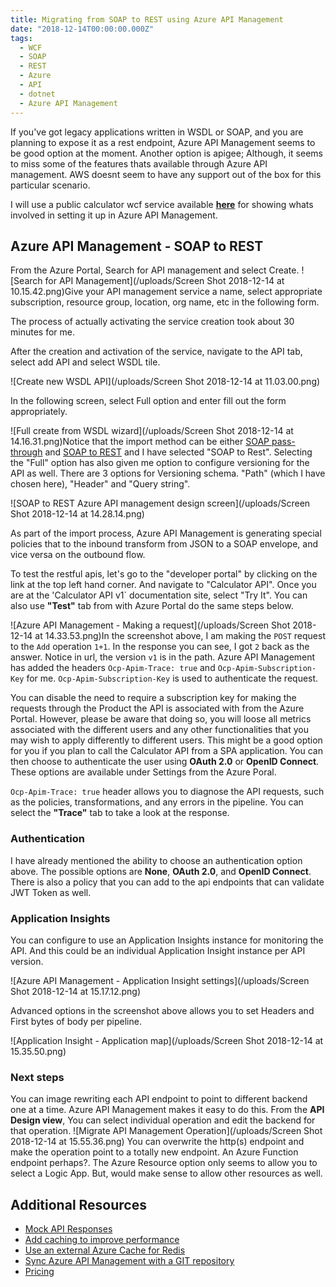 ```yaml
---
title: Migrating from SOAP to REST using Azure API Management
date: "2018-12-14T00:00:00.000Z"
tags:
  - WCF
  - SOAP
  - REST
  - Azure
  - API
  - dotnet
  - Azure API Management
---
```


If you've got legacy applications written in WSDL or SOAP, and you are planning to expose it as a rest endpoint, Azure API Management seems to be good option at the moment. Another option is apigee; Although, it seems to miss some of the features thats available through Azure API management. AWS doesnt seem to have any support out of the box for this particular scenario.

I will use a public calculator wcf service available [**here**](http://www.dneonline.com/calculator.asmx?wsdl) for showing whats involved in setting it up in Azure API Management.

## Azure API Management - SOAP to REST

From the Azure Portal, Search for API management and select Create.
![Search for API Management](/uploads/Screen Shot 2018-12-14 at 10.15.42.png)Give your API management service a name, select appropriate subscription, resource group, location, org name, etc in the following form.

The process of actually activating the service creation took about 30 minutes for me.

After the creation and activation of the service, navigate to the API tab, select add API and select WSDL tile.

![Create new WSDL API](/uploads/Screen Shot 2018-12-14 at 11.03.00.png)

In the following screen, select Full option and enter fill out the form appropriately.

![Full create from WSDL wizard](/uploads/Screen Shot 2018-12-14 at 14.16.31.png)Notice that the import method can be either [SOAP pass-through](https://blogs.msdn.microsoft.com/apimanagement/2016/10/13/soap-pass-through/) and [SOAP to REST](https://blogs.msdn.microsoft.com/apimanagement/2016/12/14/soap-to-rest/) and I have selected "SOAP to Rest". Selecting the "Full" option has also given me option to configure versioning for the API as well. There are 3 options for Versioning schema. "Path" (which I have chosen here), "Header" and "Query string".

![SOAP to REST Azure API management design screen](/uploads/Screen Shot 2018-12-14 at 14.28.14.png)

As part of the import process, Azure API Management is generating special policies that to the inbound transform from JSON to a SOAP envelope, and vice versa on the outbound flow.

To test the restful apis, let's go to the "developer portal" by clicking on the link at the top left hand corner. And navigate to "Calculator API". Once you are at the 'Calculator API v1\` documentation site, select "Try It". You can also use **"Test"** tab from with Azure Portal do the same steps below.

![Azure API Management - Making a request](/uploads/Screen Shot 2018-12-14 at 14.33.53.png)In the screenshot above, I am making the `POST` request to the `Add` operation `1+1`. In the response you can see, I got `2` back as the answer. Notice in url, the version `v1` is in the path. Azure API Management has added the headers `Ocp-Apim-Trace: true` and `Ocp-Apim-Subscription-Key` for me. `Ocp-Apim-Subscription-Key` is used to authenticate the request.

You can disable the need to require a subscription key for making the requests through the Product the API is associated with from the Azure Portal. However, please be aware that doing so, you will loose all metrics associated with the different users and any other functionalities that you may wish to apply differently to different users. This might be a good option for you if you plan to call the Calculator API from a SPA application. You can then choose to authenticate the user using **OAuth 2.0** or **OpenID Connect**. These options are available under Settings from the Azure Poral.

`Ocp-Apim-Trace: true` header allows you to diagnose the API requests, such as the policies, transformations, and any errors in the pipeline. You can select the **"Trace"** tab to take a look at the response.

### Authentication

I have already mentioned the ability to choose an authentication option above. The possible options are **None**, **OAuth 2.0**, and **OpenID Connect**. There is also a policy that you can add to the api endpoints that can validate JWT Token as well.

### Application Insights

You can configure to use an Application Insights instance for monitoring the API. And this could be an individual Application Insight instance per API version.

![Azure API Management - Application Insight settings](/uploads/Screen Shot 2018-12-14 at 15.17.12.png)

Advanced options in the screenshot above allows you to set Headers and First bytes of body per pipeline.

![Application Insight - Application map](/uploads/Screen Shot 2018-12-14 at 15.35.50.png)

### Next steps

You can image rewriting each API endpoint to point to different backend one at a time. Azure API Management makes it easy to do this. From the **API Design view**, You can select individual operation and edit the backend for that operation.
![Migrate API Management Operation](/uploads/Screen Shot 2018-12-14 at 15.55.36.png)
You can overwrite the http(s) endpoint and make the operation point to a totally new endpoint. An Azure Function endpoint perhaps?. The Azure Resource option only seems to allow you to select a Logic App. But, would make sense to allow other resources as well.

## Additional Resources

- [Mock API Responses](https://docs.microsoft.com/en-gb/azure/api-management/mock-api-responses)
- [Add caching to improve performance](https://docs.microsoft.com/en-us/azure/api-management/api-management-howto-cache)
- [Use an external Azure Cache for Redis](https://docs.microsoft.com/en-us/azure/api-management/api-management-howto-cache-external)
- [Sync Azure API Management with a GIT repository](https://docs.microsoft.com/en-us/azure/api-management/api-management-configuration-repository-git)
- [Pricing](https://azure.microsoft.com/en-gb/pricing/details/api-management/)
